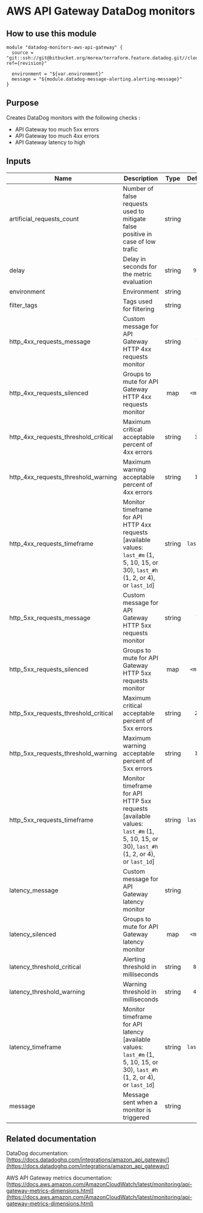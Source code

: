 AWS API Gateway DataDog monitors
==========================================

How to use this module
----------------------

```
module "datadog-monitors-aws-api-gateway" {
  source = "git::ssh://git@bitbucket.org/morea/terraform.feature.datadog.git//cloud/aws/apigateway?ref={revision}"

  environment = "${var.environment}"
  message = "${module.datadog-message-alerting.alerting-message}"
}

```

Purpose
-------
Creates DataDog monitors with the following checks :

* API Gateway too much 5xx errors
* API Gateway too much 4xx errors
* API Gateway latency to high

Inputs
------

| Name | Description | Type | Default | Required |
|------|-------------|:----:|:-----:|:-----:|
| artificial_requests_count | Number of false requests used to mitigate false positive in case of low trafic | string | `5` | no |
| delay | Delay in seconds for the metric evaluation | string | `900` | no |
| environment | Environment | string | - | yes |
| filter_tags | Tags used for filtering | string | `*` | no |
| http_4xx_requests_message | Custom message for API Gateway HTTP 4xx requests monitor | string | `` | no |
| http_4xx_requests_silenced | Groups to mute for API Gateway HTTP 4xx requests monitor | map | `<map>` | no |
| http_4xx_requests_threshold_critical | Maximum critical acceptable percent of 4xx errors | string | `30` | no |
| http_4xx_requests_threshold_warning | Maximum warning acceptable percent of 4xx errors | string | `15` | no |
| http_4xx_requests_timeframe | Monitor timeframe for API HTTP 4xx requests [available values: `last_#m` (1, 5, 10, 15, or 30), `last_#h` (1, 2, or 4), or `last_1d`] | string | `last_5m` | no |
| http_5xx_requests_message | Custom message for API Gateway HTTP 5xx requests monitor | string | `` | no |
| http_5xx_requests_silenced | Groups to mute for API Gateway HTTP 5xx requests monitor | map | `<map>` | no |
| http_5xx_requests_threshold_critical | Maximum critical acceptable percent of 5xx errors | string | `20` | no |
| http_5xx_requests_threshold_warning | Maximum warning acceptable percent of 5xx errors | string | `10` | no |
| http_5xx_requests_timeframe | Monitor timeframe for API HTTP 5xx requests [available values: `last_#m` (1, 5, 10, 15, or 30), `last_#h` (1, 2, or 4), or `last_1d`] | string | `last_5m` | no |
| latency_message | Custom message for API Gateway latency monitor | string | `` | no |
| latency_silenced | Groups to mute for API Gateway latency monitor | map | `<map>` | no |
| latency_threshold_critical | Alerting threshold in milliseconds | string | `800` | no |
| latency_threshold_warning | Warning threshold in milliseconds | string | `400` | no |
| latency_timeframe | Monitor timeframe for API latency [available values: `last_#m` (1, 5, 10, 15, or 30), `last_#h` (1, 2, or 4), or `last_1d`] | string | `last_5m` | no |
| message | Message sent when a monitor is triggered | string | - | yes |

Related documentation
---------------------

DataDog documentation: [https://docs.datadoghq.com/integrations/amazon_api_gateway/](https://docs.datadoghq.com/integrations/amazon_api_gateway/)

AWS API Gateway metrics documentation: [https://docs.aws.amazon.com/AmazonCloudWatch/latest/monitoring/api-gateway-metrics-dimensions.html](https://docs.aws.amazon.com/AmazonCloudWatch/latest/monitoring/api-gateway-metrics-dimensions.html)
